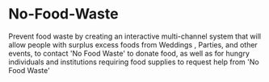 # No-Food-Waste
Prevent food waste by creating an interactive multi-channel system that will allow people with surplus excess foods from Weddings , Parties, and other events, to contact 'No Food Waste' to donate food, as well as for hungry individuals and institutions requiring food supplies to request help from 'No Food Waste'
